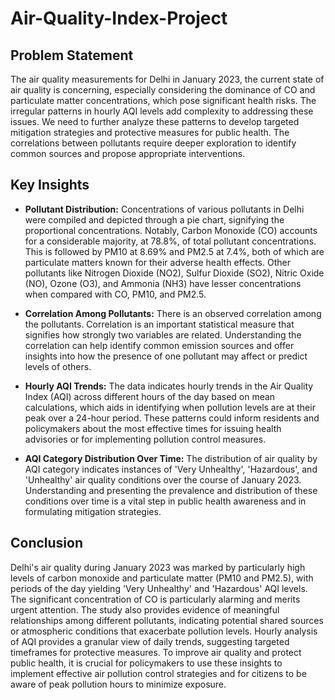 # Air-Quality-Index-Project
## Problem Statement
The air quality measurements for Delhi in January 2023, the current state of air quality is concerning, especially considering the dominance of CO and particulate matter concentrations, which pose significant health risks. The irregular patterns in hourly AQI levels add complexity to addressing these issues. We need to further analyze these patterns to develop targeted mitigation strategies and protective measures for public health. The correlations between pollutants require deeper exploration to identify common sources and propose appropriate interventions.
## Key Insights
- **Pollutant Distribution:** Concentrations of various pollutants in Delhi were compiled and depicted through a pie chart, signifying the proportional concentrations. Notably, Carbon Monoxide (CO) accounts for a considerable majority, at 78.8%, of total pollutant concentrations. This is followed by PM10 at 8.69% and PM2.5 at 7.4%, both of which are particulate matters known for their adverse health effects. Other pollutants like Nitrogen Dioxide (NO2), Sulfur Dioxide (SO2), Nitric Oxide (NO), Ozone (O3), and Ammonia (NH3) have lesser concentrations when compared with CO, PM10, and PM2.5.

- **Correlation Among Pollutants:** There is an observed correlation among the pollutants. Correlation is an important statistical measure that signifies how strongly two variables are related. Understanding the correlation can help identify common emission sources and offer insights into how the presence of one pollutant may affect or predict levels of others.

- **Hourly AQI Trends:** The data indicates hourly trends in the Air Quality Index (AQI) across different hours of the day based on mean calculations, which aids in identifying when pollution levels are at their peak over a 24-hour period. These patterns could inform residents and policymakers about the most effective times for issuing health advisories or for implementing pollution control measures.

- **AQI Category Distribution Over Time:** The distribution of air quality by AQI category indicates instances of 'Very Unhealthy', 'Hazardous', and 'Unhealthy' air quality conditions over the course of January 2023. Understanding and presenting the prevalence and distribution of these conditions over time is a vital step in public health awareness and in formulating mitigation strategies.
## Conclusion
Delhi's air quality during January 2023 was marked by particularly high levels of carbon monoxide and particulate matter (PM10 and PM2.5), with periods of the day yielding 'Very Unhealthy' and 'Hazardous' AQI levels. The significant concentration of CO is particularly alarming and merits urgent attention. The study also provides evidence of meaningful relationships among different pollutants, indicating potential shared sources or atmospheric conditions that exacerbate pollution levels. Hourly analysis of AQI provides a granular view of daily trends, suggesting targeted timeframes for protective measures. To improve air quality and protect public health, it is crucial for policymakers to use these insights to implement effective air pollution control strategies and for citizens to be aware of peak pollution hours to minimize exposure.
